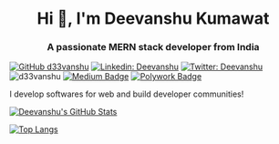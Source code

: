 <h1 align="center">Hi 👋, I'm Deevanshu Kumawat</h1>
<h3 align="center">A passionate MERN stack developer from India</h3>

[![GitHub d33vanshu](https://img.shields.io/github/followers/d33vanshu?label=follow&style=social)](https://github.com/d33vanshu)
[![Linkedin: Deevanshu](https://img.shields.io/badge/-Deevanshu-blue?style=flat-square&logo=Linkedin&logoColor=white&link=https://www.linkedin.com/in/d33vanshu/)](https://www.linkedin.com/in/d33vanshu/)
[![Twitter: Deevanshu](https://img.shields.io/twitter/follow/d33vanshu?style=social)](https://twitter.com/d33vanshu)
<img src="https://komarev.com/ghpvc/?username=d33vanshu&label=Profile%20views&color=0e75b6&style=flat" alt="d33vanshu" />
[![Medium Badge](https://img.shields.io/badge/-@Deevanshu-black?style=flat-square&labelColor=000000&logo=Medium&link=https://medium.com/@dvanshukumawat)](https://medium.com/@dvanshukumawat)
[![Polywork Badge](https://img.shields.io/badge/-deevanshu-orange?style=flat-square&logo=polywork&logoColor=black&link=http://polywork.com/deevanshu)](http://polywork.com/deevanshu)
  
I develop softwares for web and build developer communities!

[![Deevanshu's GitHub Stats](https://github-readme-stats.vercel.app/api?username=d33vanshu&hide=issues&count_private=true&show_icons=true&theme=blue)](https://github.com/d33vanshu/github-readme-stats)

[![Top Langs](https://github-readme-stats.vercel.app/api/top-langs/?username=d33vanshu&layout=compact&theme=blue)](https://github.com/d33vanshu/github-readme-stats)

<!--
<p align="left"> <img src="https://komarev.com/ghpvc/?username=0xDeevanshu&label=Profile%20views&color=0e75b6&style=flat" alt="0xDeevanshu" /> </p>

<p align="left"> <a href="https://github.com/ryo-ma/github-profile-trophy"><img src="https://github-profile-trophy.vercel.app/?username=0xDeevanshu" alt="0xDeevanshu" /></a> </p>

<p align="left"> <a href="https://twitter.com/0xDeevanshu" target="blank"><img src="https://img.shields.io/twitter/follow/0xDeevanshu?logo=twitter&style=for-the-badge" alt="0xDeevanshu" /></a> </p>

- 🔭 I’m currently building [Upsurge.Club](upsurge.club)

- 👨‍💻 All of my projects are available at [deevanshu.dev](deevanshu.dev)

- 📝 I regularly write articles on [dvanshukumawat.medium.com](dvanshukumawat.medium.com)

- 💬 Ask me about **React, JavaScript, and CSS**

- 📫 How to reach me **deevanshu1997@gmail.com**
-->
<!-- ### Blogs posts
<!-- BLOG-POST-LIST:START -->
<!-- BLOG-POST-LIST:END -->
<!--
<h3 align="left">Connect with me:</h3>
<p align="left">
<a href="https://codepen.io/dvanshukumawat" target="blank"><img align="center" src="https://raw.githubusercontent.com/rahuldkjain/github-profile-readme-generator/master/src/images/icons/Social/codepen.svg" alt="dvanshukumawat" height="30" width="40" /></a>
<a href="https://dev.to/dvanshukumawat" target="blank"><img align="center" src="https://raw.githubusercontent.com/rahuldkjain/github-profile-readme-generator/master/src/images/icons/Social/devto.svg" alt="dvanshukumawat" height="30" width="40" /></a>
<a href="https://twitter.com/dvanshukumawat" target="blank"><img align="center" src="https://raw.githubusercontent.com/rahuldkjain/github-profile-readme-generator/master/src/images/icons/Social/twitter.svg" alt="dvanshukumawat" height="30" width="40" /></a>
<a href="https://linkedin.com/in/dvanshukumawat" target="blank"><img align="center" src="https://raw.githubusercontent.com/rahuldkjain/github-profile-readme-generator/master/src/images/icons/Social/linked-in-alt.svg" alt="dvanshukumawat" height="30" width="40" /></a>
<a href="https://codesandbox.com/dvanshukumawat" target="blank"><img align="center" src="https://raw.githubusercontent.com/rahuldkjain/github-profile-readme-generator/master/src/images/icons/Social/codesandbox.svg" alt="dvanshukumawat" height="30" width="40" /></a>
</p>

<h3 align="left">Languages and Tools:</h3>
<p align="left"> <a href="https://aws.amazon.com" target="_blank" rel="noreferrer"> <img src="https://raw.githubusercontent.com/devicons/devicon/master/icons/amazonwebservices/amazonwebservices-original-wordmark.svg" alt="aws" width="40" height="40"/> </a> <a href="https://babeljs.io/" target="_blank" rel="noreferrer"> <img src="https://www.vectorlogo.zone/logos/babeljs/babeljs-icon.svg" alt="babel" width="40" height="40"/> </a> <a href="https://www.gnu.org/software/bash/" target="_blank" rel="noreferrer"> <img src="https://www.vectorlogo.zone/logos/gnu_bash/gnu_bash-icon.svg" alt="bash" width="40" height="40"/> </a> <a href="https://getbootstrap.com" target="_blank" rel="noreferrer"> <img src="https://raw.githubusercontent.com/devicons/devicon/master/icons/bootstrap/bootstrap-plain-wordmark.svg" alt="bootstrap" width="40" height="40"/> </a> <a href="https://www.w3schools.com/css/" target="_blank" rel="noreferrer"> <img src="https://raw.githubusercontent.com/devicons/devicon/master/icons/css3/css3-original-wordmark.svg" alt="css3" width="40" height="40"/> </a> <a href="https://expressjs.com" target="_blank" rel="noreferrer"> <img src="https://raw.githubusercontent.com/devicons/devicon/master/icons/express/express-original-wordmark.svg" alt="express" width="40" height="40"/> </a> <a href="https://www.figma.com/" target="_blank" rel="noreferrer"> <img src="https://www.vectorlogo.zone/logos/figma/figma-icon.svg" alt="figma" width="40" height="40"/> </a> <a href="https://git-scm.com/" target="_blank" rel="noreferrer"> <img src="https://www.vectorlogo.zone/logos/git-scm/git-scm-icon.svg" alt="git" width="40" height="40"/> </a> <a href="https://www.w3.org/html/" target="_blank" rel="noreferrer"> <img src="https://raw.githubusercontent.com/devicons/devicon/master/icons/html5/html5-original-wordmark.svg" alt="html5" width="40" height="40"/> </a> <a href="https://ifttt.com/" target="_blank" rel="noreferrer"> <img src="https://www.vectorlogo.zone/logos/ifttt/ifttt-ar21.svg" alt="ifttt" width="40" height="40"/> </a> <a href="https://developer.mozilla.org/en-US/docs/Web/JavaScript" target="_blank" rel="noreferrer"> <img src="https://raw.githubusercontent.com/devicons/devicon/master/icons/javascript/javascript-original.svg" alt="javascript" width="40" height="40"/> </a> <a href="https://www.linux.org/" target="_blank" rel="noreferrer"> <img src="https://raw.githubusercontent.com/devicons/devicon/master/icons/linux/linux-original.svg" alt="linux" width="40" height="40"/> </a> <a href="https://www.mathworks.com/" target="_blank" rel="noreferrer"> <img src="https://upload.wikimedia.org/wikipedia/commons/2/21/Matlab_Logo.png" alt="matlab" width="40" height="40"/> </a> <a href="https://www.mongodb.com/" target="_blank" rel="noreferrer"> <img src="https://raw.githubusercontent.com/devicons/devicon/master/icons/mongodb/mongodb-original-wordmark.svg" alt="mongodb" width="40" height="40"/> </a> <a href="https://www.mysql.com/" target="_blank" rel="noreferrer"> <img src="https://raw.githubusercontent.com/devicons/devicon/master/icons/mysql/mysql-original-wordmark.svg" alt="mysql" width="40" height="40"/> </a> <a href="https://nextjs.org/" target="_blank" rel="noreferrer"> <img src="https://cdn.worldvectorlogo.com/logos/nextjs-2.svg" alt="nextjs" width="40" height="40"/> </a> <a href="https://nodejs.org" target="_blank" rel="noreferrer"> <img src="https://raw.githubusercontent.com/devicons/devicon/master/icons/nodejs/nodejs-original-wordmark.svg" alt="nodejs" width="40" height="40"/> </a> <a href="https://postman.com" target="_blank" rel="noreferrer"> <img src="https://www.vectorlogo.zone/logos/getpostman/getpostman-icon.svg" alt="postman" width="40" height="40"/> </a> <a href="https://reactjs.org/" target="_blank" rel="noreferrer"> <img src="https://raw.githubusercontent.com/devicons/devicon/master/icons/react/react-original-wordmark.svg" alt="react" width="40" height="40"/> </a> <a href="https://redux.js.org" target="_blank" rel="noreferrer"> <img src="https://raw.githubusercontent.com/devicons/devicon/master/icons/redux/redux-original.svg" alt="redux" width="40" height="40"/> </a> <a href="https://sass-lang.com" target="_blank" rel="noreferrer"> <img src="https://raw.githubusercontent.com/devicons/devicon/master/icons/sass/sass-original.svg" alt="sass" width="40" height="40"/> </a> <a href="https://www.typescriptlang.org/" target="_blank" rel="noreferrer"> <img src="https://raw.githubusercontent.com/devicons/devicon/master/icons/typescript/typescript-original.svg" alt="typescript" width="40" height="40"/> </a> <a href="https://webpack.js.org" target="_blank" rel="noreferrer"> <img src="https://raw.githubusercontent.com/devicons/devicon/d00d0969292a6569d45b06d3f350f463a0107b0d/icons/webpack/webpack-original-wordmark.svg" alt="webpack" width="40" height="40"/> </a> </p>

<p><img align="left" src="https://github-readme-stats.vercel.app/api/top-langs?username=dvanshukumawat&show_icons=true&locale=en&layout=compact" alt="dvanshukumawat" /></p>

<p>&nbsp;<img align="center" src="https://github-readme-stats.vercel.app/api?username=dvanshukumawat&show_icons=true&locale=en" alt="dvanshukumawat" /></p>

<p><img align="center" src="https://github-readme-streak-stats.herokuapp.com/?user=dvanshukumawat&" alt="dvanshukumawat" /></p>
-->
